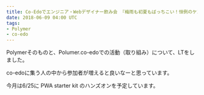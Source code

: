 ```yaml
---
title: Co-Edoでエンジニア・Webデザイナー飲み会 『梅雨も初夏もばっちこい！恒例のケンタッキー🍗とビール🍺で疲れを吹き飛ばそうの会』 に参加してLTしました
date: 2018-06-09 04:00 UTC
tags:
- Polymer
- co-edo
---
```


Polymerそのものと、Polumer.co-edoでの活動（取り組み）について、LTをしました。



co-edoに集う人の中から参加者が増えると良いなーと思っています。

今月は6/25に PWA starter kit のハンズオンを予定しています。
